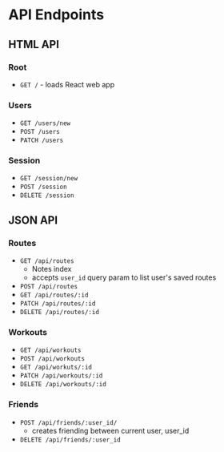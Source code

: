 # API Endpoints

## HTML API

### Root

- `GET /` - loads React web app

### Users

- `GET /users/new`
- `POST /users`
- `PATCH /users`

### Session

- `GET /session/new`
- `POST /session`
- `DELETE /session`

## JSON API

### Routes

- `GET /api/routes`
  - Notes index
  - accepts `user_id` query param to list user's saved routes
- `POST /api/routes`
- `GET /api/routes/:id`
- `PATCH /api/routes/:id`
- `DELETE /api/routes/:id`

### Workouts

- `GET /api/workouts`
- `POST /api/workouts`
- `GET /api/workuts/:id`
- `PATCH /api/workouts/:id`
- `DELETE /api/workouts/:id`


### Friends

- `POST /api/friends/:user_id/`
  - creates friending between current user, user_id
- `DELETE /api/friends/:user_id`
